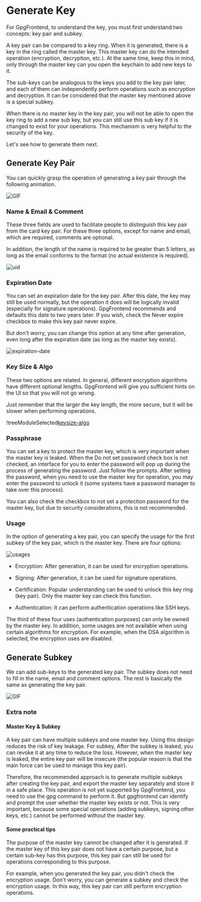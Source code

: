 # Generate Key

For GpgFrontend, to understand the key, you must first understand two concepts: key pair and subkey.

A key pair can be compared to a key ring. When it is generated, there is a key in the ring called the master key. This
master key can do the intended operation (encryption, decryption, etc.). At the same time, keep this in mind, only
through the master key can you open the keychain to add new keys to it.

The sub-keys can be analogous to the keys you add to the key pair later, and each of them can independently perform
operations such as encryption and decryption. It can be considered that the master key mentioned above is a special
subkey.

When there is no master key in the key pair, you will not be able to open the key ring to add a new sub key, but you can
still use this sub key if it is changed to exist for your operations. This mechanism is very helpful to the security of
the key.

Let's see how to generate them next.

## Generate Key Pair

You can quickly grasp the operation of generating a key pair through the following animation.

![GIF](https://github.com/saturneric/Blob/blob/master/gif/generate-key-pair.gif?raw=true)

### Name & Email & Comment

These three fields are used to facilitate people to distinguish this key pair from the card key pair. For these three
options, except for name and email, which are required, comments are optional.

In addition, the length of the name is required to be greater than 5 letters, as long as the email conforms to the
format (no actual existence is required).

![uid](https://github.com/saturneric/Blob/blob/master/screenshots/uid.png?raw=true)

### Expiration Date

You can set an expiration date for the key pair. After this date, the key may still be used normally, but the operation
it does will be logically invalid (especially for signature operations). GpgFrontend recommends and defaults this date
to two years later. If you wish, check the Never expire checkbox to make this key pair never expire.

But don't worry, you can change this option at any time after generation, even long after the expiration date (as long
as the master key exists).

![expiration-date](https://github.com/saturneric/Blob/blob/master/screenshots/expriation-date.png?raw=true)

### Key Size & Algo

These two options are related. In general, different encryption algorithms have different optional lengths. GpgFrontend
will give you sufficient hints on the UI so that you will not go wrong.

Just remember that the larger the key length, the more secure, but it will be slower when performing operations.

!treeModuleSelected[keysize-algo](https://github.com/saturneric/Blob/blob/master/screenshots/keysize-algo.png?raw=true)

### Passphrase

You can set a key to protect the master key, which is very important when the master key is leaked.
When the Do not set password check box is not checked, an interface for you to enter the password will pop up during the process of generating the password. 
Just follow the prompts. 
After setting the password, when you need to use the master key for operation, you may enter the password to unlock it 
(some systems have a password manager to take over this process).

You can also check the checkbox to not set a protection password for the master key, but due to security considerations, this is not recommended.

### Usage

In the option of generating a key pair, you can specify the usage for the first subkey of the key pair, which is the
master key. There are four options:

![usages](https://github.com/saturneric/Blob/blob/master/screenshots/usages.png?raw=true)

- Encryption: After generation, it can be used for encryption operations.

- Signing: After generation, it can be used for signature operations.

- Certification: Popular understanding can be used to unlock this key ring (key pair). Only the master key can check
  this function.

- Authentication: It can perform authentication operations like SSH keys.

The third of these four uses (authentication purposes) can only be owned by the master key. In addition, some usages are
not available when using certain algorithms for encryption. For example, when the DSA algorithm is selected, the
encryption uses are disabled.

## Generate Subkey

We can add sub-keys to the generated key pair. The subkey does not need to fill in the name, email and comment options.
The rest is basically the same as generating the key pair.

![GIF](https://github.com/saturneric/Blob/blob/master/gif/generate-subkey.gif?raw=true)


### Extra note

#### Master Key & Subkey

A key pair can have multiple subkeys and one master key. Using this design reduces the risk of key leakage. For subkey,
After the subkey is leaked, you can revoke it at any time to reduce the loss. However, when the master key is leaked,
the entire key pair will be insecure (the popular reason is that the main force can be used to manage this key pair).

Therefore, the recommended approach is to generate multiple subkeys after creating the key pair, and export the master
key separately and store it in a safe place. This operation is not yet supported by GpgFrontend, you need to use the gpg
command to perform it. But gpgfrontend can identify and prompt the user whether the master key exists or not. This is
very important, because some special operations (adding subkeys, signing other keys, etc.) cannot be performed without
the master key.

#### Some practical tips

The purpose of the master key cannot be changed after it is generated. If the master key of this key pair
does not have a certain purpose, but a certain sub-key has this purpose, this key pair can still be used for operations
corresponding to this purpose.

For example, when you generated the key pair, you didn't check the encryption usage. Don't worry, you can generate a
subkey and check the encryption usage. In this way, this key pair can still perform encryption operations.

